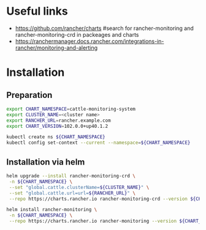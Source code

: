 # Useful links
- https://github.com/rancher/charts #search for rancher-monitoring and rancher-monitoring-crd in packeages and charts
- https://ranchermanager.docs.rancher.com/integrations-in-rancher/monitoring-and-alerting

# Installation
## Preparation
``` bash
export CHART_NAMESPACE=cattle-monitoring-system
export CLUSTER_NAME=<cluster name> 
export RANCHER_URL=rancher.example.com
export CHART_VERSION=102.0.0+up40.1.2

kubectl create ns ${CHART_NAMESPACE}
kubectl config set-context --current --namespace=${CHART_NAMESPACE}
```

## Installation via helm
``` bash
helm upgrade --install rancher-monitoring-crd \
 -n ${CHART_NAMESPACE} \
 --set "global.cattle.clusterName=${CLUSTER_NAME}" \
 --set "global.cattle.url=url=${RANCHER_URL}" \
 --repo https://charts.rancher.io rancher-monitoring-crd --version ${CHART_VERSION} \

helm install rancher-monitoring \
 -n ${CHART_NAMESPACE} \
 --repo https://charts.rancher.io rancher-monitoring --version ${CHART_VERSION}
```
